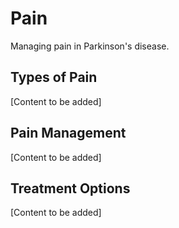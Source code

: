 # Pain

Managing pain in Parkinson's disease.

## Types of Pain

[Content to be added]

## Pain Management

[Content to be added]

## Treatment Options

[Content to be added]